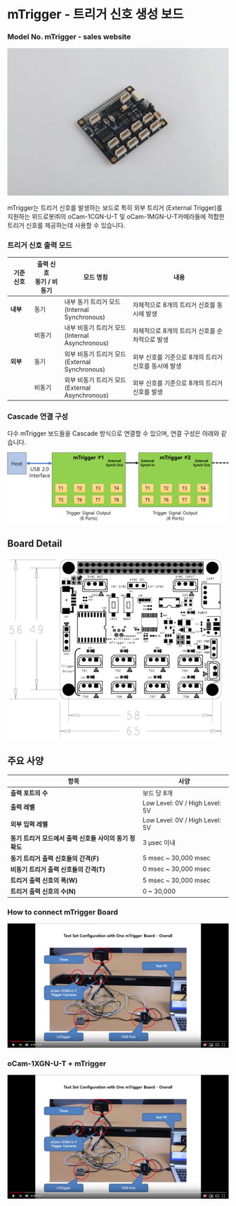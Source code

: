 # mTrigger - 트리거 신호 생성 보드
### Model No. mTrigger - sales website

![ScreenShot](../../images/mTrigger.jpg)


mTrigger는 트리거 신호를 발생하는 보드로 특히 외부 트리거 (External Trigger)를 지원하는 위드로봇㈜의 oCam-1CGN-U-T 및 oCam-1MGN-U-T카메라들에 적합한 트리거 신호를 제공하는데 사용할 수 있습니다.<br/>


### 트리거 신호 출력 모드

기준 신호 | 출력 신호<br/>동기 / 비동기 | 모드 명칭 | 내용 |
------|------|------|------|
**내부** | 동기 | 내부 동기 트리거 모드<br/>(Internal Synchronous) | 자체적으로 8개의 트리거 신호를 동시에 발생 |
|| 비동기 | 내부 비동기 트리거 모드<br/>(Internal Asynchronous) | 자체적으로 8개의 트리거 신호를 순차적으로 발생 |
**외부** | 동기 | 외부 비동기 트리거 모드<br/>(External Synchronous) | 외부 신호를 기준으로 8개의 트리거 신호를 동시에 발생 |
|| 비동기 | 외부 비동기 트리거 모드<br/>(External Asynchronous) | 외부 신호를 기준으로 8개의 트리거 신호를  발생 |

### Cascade 연결 구성

다수 mTrigger 보드들을 Cascade 방식으로 연결할 수 있으며, 연결 구성은 아래와 같습니다.

![ScreenShot](../../images/mtrigger_cascade.png)


## Board Detail
![ScreenShot](../../images/mtrigger_layout.png)


## 주요 사양
항목 | 사양 |
------|------|
**출력 포트의 수** | 보드 당 8개 |
**출력 레벨** | Low Level: 0V / High Level: 5V |
**외부 입력 레벨** | Low Level: 0V / High Level: 5V |
**동기 트리거 모드에서 출력 신호들 사이의 동기 정확도** | 3 μsec 이내 | 
**동기 트리거 출력 신호들의 간격(F)** | 5 msec ~ 30,000 msec | 
**비동기 트리거 출력 신호들의 간격(T)** | 0 msec ~ 30,000 msec | 
**트리거 출력 신호의 폭(W)** | 5 msec ~ 30,000 msec |
**트리거 출력 신호의 수(N)** | 0 ~ 30,000 |

### How to connect mTrigger Board
[![ScreenShot](../../images/mtrigger_ocam.png)](https://youtu.be/Ubj83hFQjHM)

### oCam-1XGN-U-T + mTrigger
[![ScreenShot](../../images/mtrigger_ocam.png)](https://youtu.be/37N3-lrL4lY)



